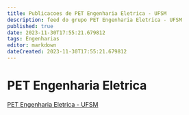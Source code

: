 ```yaml
---
title: Publicacoes de PET Engenharia Eletrica - UFSM
description: feed do grupo PET Engenharia Eletrica - UFSM
published: true
date: 2023-11-30T17:55:21.679812
tags: Engenharias
editor: markdown
dateCreated: 2023-11-30T17:55:21.679812
---
```


# PET Engenharia Eletrica
[PET Engenharia Eletrica - UFSM](/grupo/254PETEngenhariaEletricaUFSM.md)